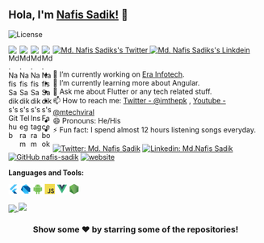 ## Hola, I'm [Nafis Sadik!](https://nafis-sadik.live) 👋
![License](https://camo.githubusercontent.com/890acbdcb87868b382af9a4b1fac507b9659d9bf/68747470733a2f2f696d672e736869656c64732e696f2f62616467652f6c6963656e73652d4d49542d626c75652e737667)

<a href="https://twitter.com/nafis_sadik">
  <img style="fill: #1DA1F2; height: 22px;" class="icon twitter" src="https://cdn.jsdelivr.net/npm/simple-icons@v3/icons/twitter.svg" alt="Md. Nafis Sadiks's Twitter"/>
</a>
<a href="https://www.linkedin.com/in/nafis-sadik-901185b4/">
  <img style=" height: 22px;" class="icon" src="https://cdn.jsdelivr.net/npm/simple-icons@v3/icons/linkedin.svg" alt="Md. Nafis Sadiks's Linkdein" />
</a>
<a href="https://github.com/iampawan">
  <img align="left" alt="Md. Nafis Sadiks's Github" width="22px" src="https://cdn.jsdelivr.net/npm/simple-icons@v3/icons/github.svg" />
</a>
<a href="https://t.me/imthepk">
  <img align="left" alt="Md. Nafis Sadiks's Telegram" width="22px" src="https://cdn.jsdelivr.net/npm/simple-icons@v3/icons/telegram.svg" />
</a>
<a href="https://www.instagram.com/nafis_sadik.338/">
  <img align="left" alt="Md. Nafis Sadiks's Instagram" width="22px" src="https://cdn.jsdelivr.net/npm/simple-icons@v3/icons/instagram.svg" />
</a>
<a href="https://www.facebook.com/nafis.sadik.338/">
  <img align="left" alt="Md. Nafis Sadiks's Facebook" width="22px" src="https://cdn.jsdelivr.net/npm/simple-icons@v3/icons/facebook.svg" />
</a>
<br/>
<br/>



- 🔭 I’m currently working on [Era Infotech](https://erainfotechbd.com/).
- 🌱 I’m currently learning more about Angular.
- 💬 Ask me about Flutter or any tech related stuff.
- 📫 How to reach me: [Twitter - @imthepk](https://twitter.com/imthepk) , [Youtube - @mtechviral](https://youtube.com/mtechviral)
- 😄 Pronouns: He/His
- ⚡ Fun fact: I spend almost 12 hours listening songs everyday.

[![Twitter: Md. Nafis Sadik](https://img.shields.io/twitter/follow/nafis_sadik?style=social)](https://twitter.com/nafis_sadik)
[![Linkedin: Md.Nafis Sadik](https://img.shields.io/badge/-imthepk-blue?style=flat-square&logo=Linkedin&logoColor=white&link=https://www.linkedin.com/in/nafis-sadik-901185b4/)](https://www.linkedin.com/in/nafis-sadik-901185b4/)
[![GitHub nafis-sadik](https://img.shields.io/github/followers/nafis-sadik?label=folowers&style=for-the-badge)](https://github.com/nafis-sadik)
[![website](https://img.shields.io/badge/PortfolioWebsite-pawan.live-2648ff?style=flat-square&logo=microsoft-edge)](https://nafis-sadik.live/)


**Languages and Tools:**  

<code><img height="20" src="https://raw.githubusercontent.com/github/explore/80688e429a7d4ef2fca1e82350fe8e3517d3494d/topics/flutter/flutter.png"></code>
<code><img height="20" src="https://raw.githubusercontent.com/github/explore/80688e429a7d4ef2fca1e82350fe8e3517d3494d/topics/dart/dart.png"></code>
<code><img height="20" src="https://raw.githubusercontent.com/github/explore/80688e429a7d4ef2fca1e82350fe8e3517d3494d/topics/android/android.png"></code>
<code><img height="20" src="https://raw.githubusercontent.com/github/explore/80688e429a7d4ef2fca1e82350fe8e3517d3494d/topics/javascript/javascript.png"></code>
<code><img height="20" src="https://raw.githubusercontent.com/github/explore/80688e429a7d4ef2fca1e82350fe8e3517d3494d/topics/vue/vue.png"></code>
<code><img height="20" src="https://raw.githubusercontent.com/github/explore/80688e429a7d4ef2fca1e82350fe8e3517d3494d/topics/nodejs/nodejs.png"></code>    

<a href="https://github.com/iampawan">
  <img align="center" src="https://github-readme-stats.vercel.app/api/top-langs/?username=iampawan&theme=light&hide_langs_below=1" />
</a>
<a href="https://github.com/iampawan">
    <img src="https://github-readme-stats.vercel.app/api?username=nafis-sadik&&show_icons=true&title_color=ffffff&icon_color=bb2acf&text_color=daf7dc&bg_color=151515">
</a>

<div align="center">

### Show some ❤️ by starring some of the repositories!

</div>